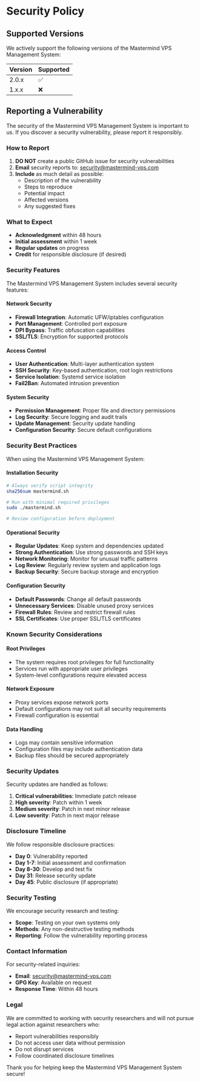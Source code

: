 # Security Policy

## Supported Versions

We actively support the following versions of the Mastermind VPS Management System:

| Version | Supported          |
| ------- | ------------------ |
| 2.0.x   | :white_check_mark: |
| 1.x.x   | :x:                |

## Reporting a Vulnerability

The security of the Mastermind VPS Management System is important to us. If you discover a security vulnerability, please report it responsibly.

### How to Report

1. **DO NOT** create a public GitHub issue for security vulnerabilities
2. **Email** security reports to: security@mastermind-vps.com
3. **Include** as much detail as possible:
   - Description of the vulnerability
   - Steps to reproduce
   - Potential impact
   - Affected versions
   - Any suggested fixes

### What to Expect

- **Acknowledgment** within 48 hours
- **Initial assessment** within 1 week
- **Regular updates** on progress
- **Credit** for responsible disclosure (if desired)

### Security Features

The Mastermind VPS Management System includes several security features:

#### Network Security
- **Firewall Integration**: Automatic UFW/iptables configuration
- **Port Management**: Controlled port exposure
- **DPI Bypass**: Traffic obfuscation capabilities
- **SSL/TLS**: Encryption for supported protocols

#### Access Control
- **User Authentication**: Multi-layer authentication system
- **SSH Security**: Key-based authentication, root login restrictions
- **Service Isolation**: Systemd service isolation
- **Fail2Ban**: Automated intrusion prevention

#### System Security
- **Permission Management**: Proper file and directory permissions
- **Log Security**: Secure logging and audit trails
- **Update Management**: Security update handling
- **Configuration Security**: Secure default configurations

### Security Best Practices

When using the Mastermind VPS Management System:

#### Installation Security
```bash
# Always verify script integrity
sha256sum mastermind.sh

# Run with minimal required privileges
sudo ./mastermind.sh

# Review configuration before deployment
```

#### Operational Security
- **Regular Updates**: Keep system and dependencies updated
- **Strong Authentication**: Use strong passwords and SSH keys
- **Network Monitoring**: Monitor for unusual traffic patterns
- **Log Review**: Regularly review system and application logs
- **Backup Security**: Secure backup storage and encryption

#### Configuration Security
- **Default Passwords**: Change all default passwords
- **Unnecessary Services**: Disable unused proxy services
- **Firewall Rules**: Review and restrict firewall rules
- **SSL Certificates**: Use proper SSL/TLS certificates

### Known Security Considerations

#### Root Privileges
- The system requires root privileges for full functionality
- Services run with appropriate user privileges
- System-level configurations require elevated access

#### Network Exposure
- Proxy services expose network ports
- Default configurations may not suit all security requirements
- Firewall configuration is essential

#### Data Handling
- Logs may contain sensitive information
- Configuration files may include authentication data
- Backup files should be secured appropriately

### Security Updates

Security updates are handled as follows:

1. **Critical vulnerabilities**: Immediate patch release
2. **High severity**: Patch within 1 week
3. **Medium severity**: Patch in next minor release
4. **Low severity**: Patch in next major release

### Disclosure Timeline

We follow responsible disclosure practices:

- **Day 0**: Vulnerability reported
- **Day 1-7**: Initial assessment and confirmation
- **Day 8-30**: Develop and test fix
- **Day 31**: Release security update
- **Day 45**: Public disclosure (if appropriate)

### Security Testing

We encourage security research and testing:

- **Scope**: Testing on your own systems only
- **Methods**: Any non-destructive testing methods
- **Reporting**: Follow the vulnerability reporting process

### Contact Information

For security-related inquiries:
- **Email**: security@mastermind-vps.com
- **GPG Key**: Available on request
- **Response Time**: Within 48 hours

### Legal

We are committed to working with security researchers and will not pursue legal action against researchers who:
- Report vulnerabilities responsibly
- Do not access user data without permission
- Do not disrupt services
- Follow coordinated disclosure timelines

Thank you for helping keep the Mastermind VPS Management System secure!